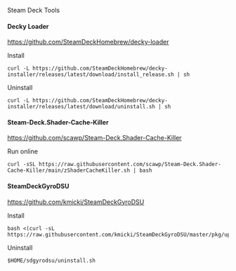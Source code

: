Steam Deck Tools<br>

#### Decky Loader<br>
https://github.com/SteamDeckHomebrew/decky-loader<br>

Install<br>
```
curl -L https://github.com/SteamDeckHomebrew/decky-installer/releases/latest/download/install_release.sh | sh
```
Uninstall<br>
```
curl -L https://github.com/SteamDeckHomebrew/decky-installer/releases/latest/download/uninstall.sh | sh
```

#### Steam-Deck.Shader-Cache-Killer<br>
https://github.com/scawp/Steam-Deck.Shader-Cache-Killer<br>

Run online<br>
```
curl -sSL https://raw.githubusercontent.com/scawp/Steam-Deck.Shader-Cache-Killer/main/zShaderCacheKiller.sh | bash
```

#### SteamDeckGyroDSU<br>
https://github.com/kmicki/SteamDeckGyroDSU<br>

Install<br>
```
bash <(curl -sL https://raw.githubusercontent.com/kmicki/SteamDeckGyroDSU/master/pkg/update.sh)
```
Uninstall<br>
```
$HOME/sdgyrodsu/uninstall.sh
```
